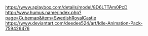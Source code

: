 https://www.aplaybox.com/details/model/8D6LTTAm0PcD<br>
http://www.humus.name/index.php?page=Cubemap&item=SwedishRoyalCastle<br>
https://www.deviantart.com/deedee524/art/Idle-Animation-Pack-759426476
